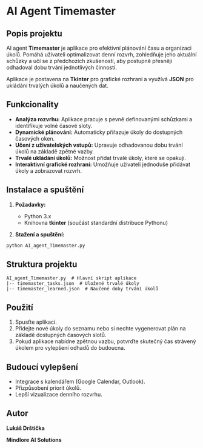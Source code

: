 # AI Agent Timemaster

## Popis projektu
AI agent **Timemaster** je aplikace pro efektivní plánování času a organizaci úkolů. Pomáhá uživateli optimalizovat denní rozvrh, zohledňuje jeho aktuální schůzky a učí se z předchozích zkušeností, aby postupně přesněji odhadoval dobu trvání jednotlivých činností.

Aplikace je postavena na **Tkinter** pro grafické rozhraní a využívá **JSON** pro ukládání trvalých úkolů a naučených dat.

## Funkcionality
- **Analýza rozvrhu:** Aplikace pracuje s pevně definovanými schůzkami a identifikuje volné časové sloty.
- **Dynamické plánování:** Automaticky přiřazuje úkoly do dostupných časových oken.
- **Učení z uživatelských vstupů:** Upravuje odhadovanou dobu trvání úkolů na základě zpětné vazby.
- **Trvalé ukládání úkolů:** Možnost přidat trvalé úkoly, které se opakují.
- **Interaktivní grafické rozhraní:** Umožňuje uživateli jednoduše přidávat úkoly a zobrazovat rozvrh.

## Instalace a spuštění
1. **Požadavky:**
   - Python 3.x
   - Knihovna **tkinter** (součást standardní distribuce Pythonu)

2. **Stažení a spuštění:**
```sh
python AI_agent_Timemaster.py
```

## Struktura projektu
```
AI_agent_Timemaster.py  # Hlavní skript aplikace
|-- timemaster_tasks.json  # Uložené trvalé úkoly
|-- timemaster_learned.json  # Naučené doby trvání úkolů
```

## Použití
1. Spusťte aplikaci.
2. Přidejte nové úkoly do seznamu nebo si nechte vygenerovat plán na základě dostupných časových slotů.
3. Pokud aplikace nabídne zpětnou vazbu, potvrďte skutečný čas strávený úkolem pro vylepšení odhadů do budoucna.

## Budoucí vylepšení
- Integrace s kalendářem (Google Calendar, Outlook).
- Přizpůsobení priorit úkolů.
- Lepší vizualizace denního rozvrhu.

## Autor
**Lukáš Drštička**

**Mindlore AI Solutions**

